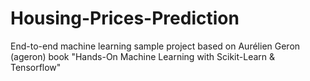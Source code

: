 # Housing-Prices-Prediction
End-to-end machine learning sample project based on Aurélien Geron (ageron) book "Hands-On Machine Learning with Scikit-Learn &amp; Tensorflow"
